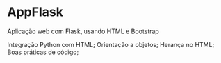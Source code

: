 # AppFlask
Aplicação web com Flask, usando HTML e Bootstrap

Integração Python com HTML;
Orientação a objetos;
Herança no HTML;
Boas práticas de código;

